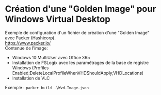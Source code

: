 # Création d'une "Golden Image" pour Windows Virtual Desktop
Exemple de configuration d'un fichier de création d'une "Golden Image" avec Packer (Hashicorp).<br/>
https://www.packer.io/<br/>
Contenue de l'image:<br/>
- Windows 10 MultiUser avec Office 365
- Installation de FSLogix avec les paramétrages de la base de registre Windows (Profiles Enabled;DeleteLocalProfileWhenVHDShouldApply;VHDLocations)
- Installation de VLC

Exemple : ``packer build .\Wvd-Image.json``